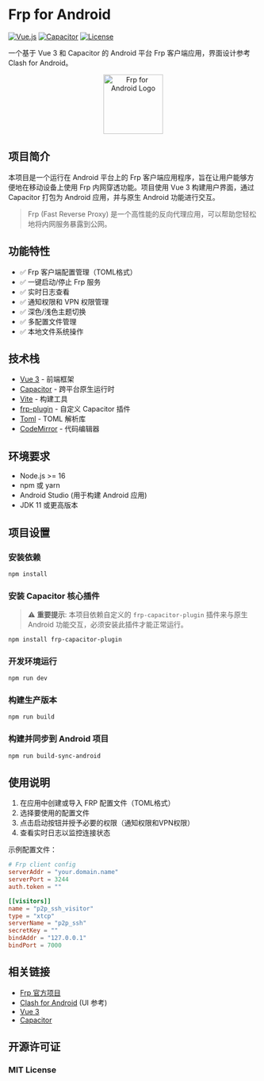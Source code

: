 # Frp for Android

[![Vue.js](https://img.shields.io/badge/Vue.js-3.x-brightgreen)](https://vuejs.org/)
[![Capacitor](https://img.shields.io/badge/Capacitor-7.x-blue)](https://capacitorjs.com/)
[![License](https://img.shields.io/badge/license-MIT-blue)](https://opensource.org/licenses/MIT)

一个基于 Vue 3 和 Capacitor 的 Android 平台 Frp 客户端应用，界面设计参考 Clash for Android。

<p align="center">
  <img src="public/favicon.ico" alt="Frp for Android Logo" width="120" />
</p>

## 项目简介

本项目是一个运行在 Android 平台上的 Frp 客户端应用程序，旨在让用户能够方便地在移动设备上使用 Frp 内网穿透功能。项目使用 Vue 3 构建用户界面，通过 Capacitor 打包为 Android 应用，并与原生 Android 功能进行交互。

> Frp (Fast Reverse Proxy) 是一个高性能的反向代理应用，可以帮助您轻松地将内网服务暴露到公网。

## 功能特性

- ✅ Frp 客户端配置管理（TOML格式）
- ✅ 一键启动/停止 Frp 服务
- ✅ 实时日志查看
- ✅ 通知权限和 VPN 权限管理
- ✅ 深色/浅色主题切换
- ✅ 多配置文件管理
- ✅ 本地文件系统操作

## 技术栈

- [Vue 3](https://vuejs.org/) - 前端框架
- [Capacitor](https://capacitorjs.com/) - 跨平台原生运行时
- [Vite](https://vitejs.dev/) - 构建工具
- [frp-plugin](file:../frp-plugin/frp-plugin) - 自定义 Capacitor 插件
- [Toml](https://www.npmjs.com/package/toml) - TOML 解析库
- [CodeMirror](https://codemirror.net/) - 代码编辑器

## 环境要求

- Node.js >= 16
- npm 或 yarn
- Android Studio (用于构建 Android 应用)
- JDK 11 或更高版本

## 项目设置

### 安装依赖

```bash
npm install
```

### 安装 Capacitor 核心插件

> ⚠️ **重要提示**: 本项目依赖自定义的 `frp-capacitor-plugin` 插件来与原生 Android 功能交互，必须安装此插件才能正常运行。

```bash
npm install frp-capacitor-plugin
```

### 开发环境运行

```bash
npm run dev
```

### 构建生产版本

```bash
npm run build
```

### 构建并同步到 Android 项目

```bash
npm run build-sync-android
```


## 使用说明

1. 在应用中创建或导入 FRP 配置文件（TOML格式）
2. 选择要使用的配置文件
3. 点击启动按钮并授予必要的权限（通知权限和VPN权限）
4. 查看实时日志以监控连接状态

示例配置文件：
```toml
# Frp client config
serverAddr = "your.domain.name"
serverPort = 3244
auth.token = ""

[[visitors]]
name = "p2p_ssh_visitor"
type = "xtcp"
serverName = "p2p_ssh"
secretKey = ""
bindAddr = "127.0.0.1"
bindPort = 7000
```

[//]: # (## 注意事项)

[//]: # ()
[//]: # (1. 本项目需要配合 `frp-capacitor-plugin` 插件使用)

[//]: # (2. 需要在 Android 设备上运行以获得完整功能)

[//]: # (3. 需要网络权限和 VPN 权限才能正常工作)

[//]: # (4. 项目目前仅支持 Android 平台)

## 相关链接

- [Frp 官方项目](https://github.com/fatedier/frp)
- [Clash for Android](https://github.com/Kr328/ClashForAndroid) (UI 参考)
- [Vue 3](https://vuejs.org/)
- [Capacitor](https://capacitorjs.com/)


## 开源许可证

### MIT License